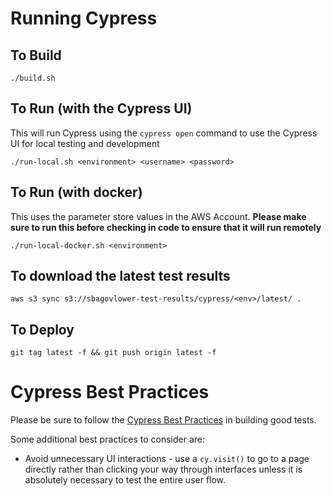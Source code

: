 # Running Cypress
## To Build
`./build.sh`

## To Run (with the Cypress UI)
This will run Cypress using the `cypress open` command to use the Cypress UI for local testing and development

`./run-local.sh <environment> <username> <password>`

## To Run (with docker)
This uses the parameter store values in the AWS Account. 
**Please make sure to run this before checking in code to ensure that it will run remotely**

`./run-local-docker.sh <environment>`

## To download the latest test results
`aws s3 sync s3://sbagovlower-test-results/cypress/<env>/latest/ .`

## To Deploy
`git tag latest -f && git push origin latest -f`

# Cypress Best Practices
Please be sure to follow the [Cypress Best Practices](https://docs.cypress.io/guides/references/best-practices.html) in building good tests.

Some additional best practices to consider are:
* Avoid unnecessary UI interactions - use a `cy.visit()` to go to a page directly rather than clicking your way through interfaces unless it is absolutely necessary to test the entire user flow.